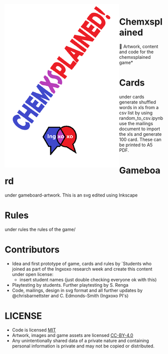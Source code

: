<img align="left" src="chemxsplained.png">

# Chemxsplained 
:game_die: Artwork, content and code for the chemxsplained game*

# Cards 
under cards
generate shuffled words in xls from a csv list by using random_to_csv.ipynb
use the mailings document to import the xls and generate 100 card. These can be printed to A5 PDF.

# Gameboard
under gameboard-artwork.
This is an svg edited using Inkscape

# Rules
under rules
the rules of the game/

# Contributors

- Idea and first prototype of game, cards and rules by `Students who joined as part of the Ingxoxo research week and create this content under open license:
  - insert student names (just double checking everyone ok with this)
- Playtesting by students. Further playtesting by S. Renga
- Code, mailings, design in svg format and all further updates by @chrisbarnettster and C. Edmonds-Smith (Ingxoxo PI's)


# LICENSE

- Code is licensed [MIT](https://choosealicense.com/licenses/mit/)
- Artwork, images and game assets are licensed  [CC-BY-4.0](https://choosealicense.com/licenses/cc-by-sa-4.0/)
- Any unintentionally shared data of a private nature and containing personal information is private and may not be copied or distributed.

